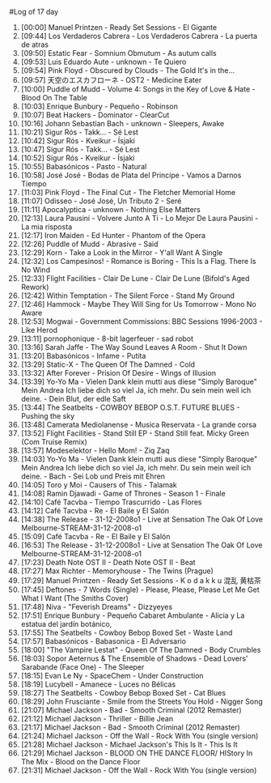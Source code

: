 #Log of 17 day

1. [00:00] Manuel Printzen - Ready Set Sessions - El Gigante
1. [09:44] Los Verdaderos Cabrera - Los Verdaderos Cabrera - La puerta de atras
1. [09:50] Estatic Fear - Somnium Obmutum - As autum calls
1. [09:53] Luis Eduardo Aute - unknown - Te Quiero
1. [09:54] Pink Floyd - Obscured by Clouds - The Gold It's in the...
1. [09:57] 天空のエスカフローネ - OST2 - Medicine Eater
1. [10:00] Puddle of Mudd - Volume 4: Songs in the Key of Love & Hate - Blood On The Table
1. [10:03] Enrique Bunbury - Pequeño - Robinson
1. [10:07] Beat Hackers - Dominator - ClearCut
1. [10:16] Johann Sebastian Bach - unknown - Sleepers, Awake
1. [10:21] Sigur Rós - Takk... - Sé Lest
1. [10:42] Sigur Rós - Kveikur - Ísjaki
1. [10:47] Sigur Rós - Takk... - Sé Lest
1. [10:52] Sigur Rós - Kveikur - Ísjaki
1. [10:55] Babasónicos - Pasto - Natural
1. [10:58] José José - Bodas de Plata del Principe - Vamos a Darnos Tiempo
1. [11:03] Pink Floyd - The Final Cut - The Fletcher Memorial Home
1. [11:07] Odisseo - José José, Un Tributo 2 - Seré
1. [11:11] Apocalyptica - unknown - Nothing Else Matters
1. [12:13] Laura Pausini - Volvere Junto A Ti - Lo Mejor De Laura Pausini - La mia risposta
1. [12:17] Iron Maiden - Ed Hunter - Phantom of the Opera
1. [12:26] Puddle of Mudd - Abrasive - Said
1. [12:29] Korn - Take a Look in the Mirror - Y'all Want A Single
1. [12:32] Los Campesinos! - Romance is Boring - This Is a Flag. There Is No Wind
1. [12:33] Flight Facilities - Clair De Lune - Clair De Lune (Bifold's Aged Rework)
1. [12:42] Within Temptation - The Silent Force - Stand My Ground
1. [12:46] Hammock - Maybe They Will Sing for Us Tomorrow - Mono No Aware
1. [12:53] Mogwai - Government Commissions: BBC Sessions 1996-2003 - Like Herod
1. [13:11] pornophonique - 8-bit lagerfeuer - sad robot
1. [13:16] Sarah Jaffe - The Way Sound Leaves A Room - Shut It Down
1. [13:20] Babasónicos - Infame - Putita
1. [13:29] Static-X - The Queen Of The Damned - Cold
1. [13:32] After Forever - Prision Of Desire - Wings of Illusion
1. [13:39] Yo-Yo Ma - Vielen Dank klein mutti aus diese "Simply Baroque" Mein Andrea Ich liebe dich so viel Ja, ich mehr. Du sein mein weil ich deine. - Dein Blut, der edle Saft
1. [13:44] The Seatbelts - COWBOY BEBOP O.S.T. FUTURE BLUES - Pushing the sky
1. [13:48] Camerata Mediolanense - Musica Reservata - La grande corsa
1. [13:52] Flight Facilities - Stand Still EP - Stand Still feat. Micky Green (Com Truise Remix)
1. [13:57] Modeselektor - Hello Mom! - Ziq Zaq
1. [14:03] Yo-Yo Ma - Vielen Dank klein mutti aus diese "Simply Baroque" Mein Andrea Ich liebe dich so viel Ja, ich mehr. Du sein mein weil ich deine. - Bach - Sei Lob und Preis mit Ehren
1. [14:05] Toro y Moi - Causers of This - Talamak
1. [14:08] Ramin Djawadi - Game of Thrones - Season 1 - Finale
1. [14:10] Café Tacvba - Tiempo Trascurrido - Las Flores
1. [14:12] Café Tacvba - Re - El Baile y El Salón
1. [14:38] The Release - 31-12-2008o1 - Live at Sensation The Oak Of Love Melbourne-STREAM-31-12-2008-o1
1. [15:09] Café Tacvba - Re - El Baile y El Salón
1. [16:53] The Release - 31-12-2008o1 - Live at Sensation The Oak Of Love Melbourne-STREAM-31-12-2008-o1
1. [17:23] Death Note OST II - Death Note OST II - Beat
1. [17:27] Max Richter - Memoryhouse - The Twins (Prague)
1. [17:29] Manuel Printzen - Ready Set Sessions - K o d a k k u 混乱 黄枯茶
1. [17:45] Deftones - 7 Words (Single) - Please, Please, Please Let Me Get What I Want (The Smiths Cover)
1. [17:48] Niva - "Feverish Dreams" - Dizzyeyes
1. [17:51] Enrique Bunbury - Pequeño Cabaret Ambulante - Alicia y La estatua del jardín botánico,
1. [17:55] The Seatbelts - Cowboy Bebop Boxed Set - Waste Land
1. [17:57] Babasónicos - Babasonica - El Adversario
1. [18:00] "The Vampire Lestat" - Queen Of The Damned - Body Crumbles
1. [18:03] Sopor Aeternus & The Ensemble of Shadows - Dead Lovers' Sarabande (Face One) - The Sleeper
1. [18:15] Evan Le Ny - SpaceChem - Under Construction
1. [18:19] Lucybell - Amanece - Luces no Bélicas
1. [18:27] The Seatbelts - Cowboy Bebop Boxed Set - Cat Blues
1. [18:29] John Frusciante - Smile from the Streets You Hold - Nigger Song
1. [21:07] Michael Jackson - Bad - Smooth Criminal (2012 Remaster)
1. [21:12] Michael Jackson - Thriller - Billie Jean
1. [21:17] Michael Jackson - Bad - Smooth Criminal (2012 Remaster)
1. [21:24] Michael Jackson - Off the Wall - Rock With You (single version)
1. [21:28] Michael Jackson - Michael Jackson's This Is It - This Is It
1. [21:29] Michael Jackson - BLOOD ON THE DANCE FLOOR/ HIStory In The Mix - Blood on the Dance Floor
1. [21:31] Michael Jackson - Off the Wall - Rock With You (single version)
